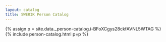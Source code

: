 ```yaml
---
layout: catalog
title: SWERIK Person Catalog
---
```

{% assign p = site.data._person-catalog.i-BFoXCgys28ckfAVNL5WTAG %}
{% include person-catalog.html p=p %}

